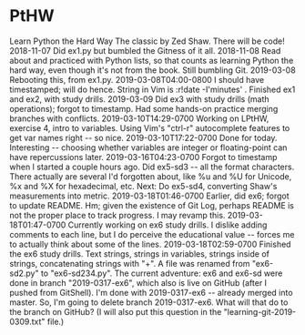 # PtHW
Learn Python the Hard Way
The classic by Zed Shaw.  There will be code!
2018-11-07  Did ex1.py but bumbled the Gitness of it all.
2018-11-08  Read about and practiced with Python lists, so that counts as learning Python the hard way, even though it's not from the book.  Still bumbling Git.
2019-03-08  Rebooting this, from ex1.py.
2019-03-08T04:00-0800	I should have timestamped; will do hence.  String in Vim is :r!date -I'minutes' .  Finished ex1 and ex2, with study drills.
2019-03-09  Did ex3 with study drills (math operations); forgot to timestamp.  Had some hands-on practice merging branches with conflicts.
2019-03-10T14:29-0700	Working on LPtHW, exercise 4, intro to variables.  Using Vim's "ctrl-r" autocomplete features to get var names right -- so nice.
2019-03-10T17:22-0700	Done for today.  Interesting -- choosing whether variables are integer or floating-point can have repercussions later.
2019-03-16T04:23-0700	Forgot to timestamp when I started a couple hours ago.  Did ex5-sd3 -- all the format characters.  There actually are several I'd forgotten about, like %u and %U for Unicode, %x and %X for hexadecimal, etc.  Next:  Do ex5-sd4, converting Shaw's measurements into metric.
2019-03-18T01:46-0700	Earlier, did ex6; forgot to update README.  Hm; given the existence of Git Log, perhaps README is not the proper place to track progress.  I may revamp this.
2019-03-18T01:47-0700	Currently working on ex6 study drills.  I dislike adding comments to each line, but I do perceive the educational value -- forces me to actually think about some of the lines.
2019-03-18T02:59-0700 	Finished the ex6 study drills.  Text strings, strings in variables, strings inside of strings, concatenating strings with "+".  A file was renamed from "ex6-sd2.py" to "ex6-sd234.py".  The current adventure:  ex6 and ex6-sd were done in branch "2019-0317-ex6", which also is live on GitHub (after I pushed from GitShell).  I'm done with 2019-0317-ex6 -- already merged into master.  So, I'm going to delete branch 2019-0317-ex6.  What will that do to the branch on GitHub?  (I will also put this question in the "learning-git-2019-0309.txt" file.)
